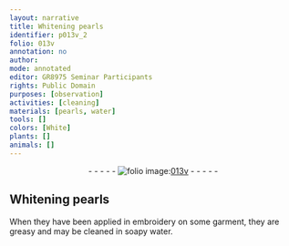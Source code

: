 ```yaml
---
layout: narrative
title: Whitening pearls
identifier: p013v_2
folio: 013v
annotation: no
author:
mode: annotated
editor: GR8975 Seminar Participants
rights: Public Domain
purposes: [observation]
activities: [cleaning]
materials: [pearls, water]
tools: []
colors: [White]
plants: []
animals: []
---
```


 <div class="folio" align="center">- - - - - <a href="http://gallica.bnf.fr/ark:/12148/btv1b10500001g/f32.image" target="_blank"><img src="https://cu-mkp.github.io/GR8975-edition/assets/photo-icon.png" alt="folio image: " style="display:inline-block; margin-bottom:-3px;"/>013v</a> - - - - - </div>  <span class="activity"></span> 

## <span class="color">White</span>ning <span class="material">pearls</span>

 
When they have been applied in embroidery on some garment, they are greasy and may be cleaned in <span class="material_format">soapy <span class="material">water</span></span>.
 